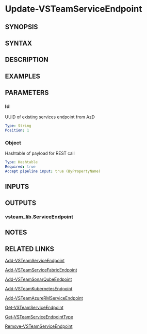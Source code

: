 <!-- #include "./common/header.md" -->

# Update-VSTeamServiceEndpoint

## SYNOPSIS

<!-- #include "./synopsis/Update-VSTeamServiceEndpoint.md" -->

## SYNTAX

## DESCRIPTION

<!-- #include "./synopsis/Update-VSTeamServiceEndpoint.md" -->

## EXAMPLES

## PARAMETERS

### Id

UUID of existing services endpoint from AzD

```yaml
Type: String
Position: 1
```

### Object

Hashtable of payload for REST call

```yaml
Type: Hashtable
Required: true
Accept pipeline input: true (ByPropertyName)
```

<!-- #include "./params/projectName.md" -->

<!-- #include "./params/forcegroup.md" -->

## INPUTS

## OUTPUTS

### vsteam_lib.ServiceEndpoint

## NOTES

<!-- #include "./common/prerequisites.md" -->

## RELATED LINKS

<!-- #include "./common/related.md" -->

[Add-VSTeamServiceEndpoint](Add-VSTeamServiceEndpoint.md)

[Add-VSTeamServiceFabricEndpoint](Add-VSTeamServiceFabricEndpoint.md)

[Add-VSTeamSonarQubeEndpoint](Add-VSTeamSonarQubeEndpoint.md)

[Add-VSTeamKubernetesEndpoint](Add-VSTeamKubernetesEndpoint.md)

[Add-VSTeamAzureRMServiceEndpoint](Add-VSTeamAzureRMServiceEndpoint.md)

[Get-VSTeamServiceEndpoint](Get-VSTeamServiceEndpoint.md)

[Get-VSTeamServiceEndpointType](Get-VSTeamServiceEndpointType.md)

[Remove-VSTeamServiceEndpoint](Remove-VSTeamServiceEndpoint.md)
